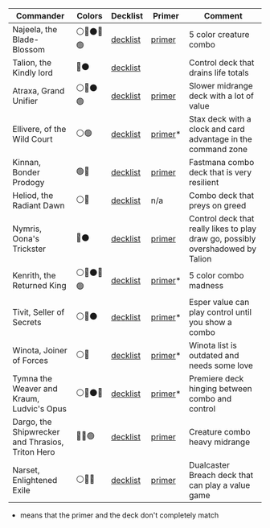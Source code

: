 | Commander | Colors  | Decklist | Primer | Comment |
|---|---|---|---|---|
| Najeela, the Blade-Blossom | ⚪🔵⚫🔴🟢 | [decklist](https://www.moxfield.com/decks/TewPrhW1ikSpGKP-UY-D6w)  | [primer](https://www.moxfield.com/decks/jT8Y9X4tlUmeNZ2AjkD1Vg/primer)  | 5 color creature combo |
| Talion, the Kindly lord | 🔵⚫ | [decklist](https://www.moxfield.com/decks/y2ZXJcylBUuoZOmxzhVTdQ) | | Control deck that drains life totals |
| Atraxa, Grand Unifier | ⚪🔵⚫🟢 | [decklist](https://www.moxfield.com/decks/mIB_PJT76kW3qkCTrt9OMA) | [primer](https://www.moxfield.com/decks/fkE6bnKA4kSrL_rE4TiwTQ/primer) | Slower midrange deck with a lot of value |
| Ellivere, of the Wild Court | ⚪🟢 | [decklist](https://www.moxfield.com/decks/Rioy9k-u-EyKmJj4mj-YUw) | [primer](https://www.moxfield.com/decks/T9MLVqc49USBFE5g3iuzmQ/primer)* | Stax deck with a clock and card advantage in the command zone |
| Kinnan, Bonder Prodogy | 🟢🔵 | [decklist](https://www.moxfield.com/decks/UspZoME5-E-S0AmrzgA-Lg) | [primer](https://www.moxfield.com/decks/OYpsy84lZU-HPrQiW9hmdQ/primer) | Fastmana combo deck that is very resilient | 
| Heliod, the Radiant Dawn | ⚪🔵 | [decklist](https://www.moxfield.com/decks/ujnltlmyvUaic0f93KEE-Q) | n/a | Combo deck that preys on greed | 
| Nymris, Oona's Trickster | 🔵⚫ | [decklist](https://www.moxfield.com/decks/Rt6UazTH-0CXlVpwgK67mA) |[primer](https://www.moxfield.com/decks/wCMILAnKwkKhh4RkszlkDw/primer) | Control deck that really likes to play draw go, possibly overshadowed by Talion |
| Kenrith, the Returned King | ⚪🔵⚫🔴🟢 | [decklist](https://www.moxfield.com/decks/hc93vW1G0EeTbrwBC_9xeQ) | [primer](https://www.moxfield.com/decks/MTRqsVYpIke3MsWaUKHtGA/primer)* | 5 color combo madness |
| Tivit, Seller of Secrets | ⚪🔵⚫ | [decklist](https://www.moxfield.com/decks/-pbXo0XfL0ak5o5SdfDnwQ) | [primer](https://www.moxfield.com/decks/Q-AmLI8lM021GiB5Ab5ulw/primer)* | Esper value can play control until you show a combo |
| Winota, Joiner of Forces | ⚪🔴 | [decklist](https://www.moxfield.com/decks/u7VFj-q_pk2lAhr3NNuh-Q) | [primer](https://moxfield.com/decks/j-0aJlxuOUm9FnKRvJcfZw/primer)* | Winota list is outdated and needs some love |
| Tymna the Weaver and Kraum, Ludvic's Opus | ⚪🔵⚫🔴 | [decklist](https://www.moxfield.com/decks/_BFURvXM-0yV4wZiRORiSQ) | [primer](https://www.moxfield.com/decks/2zSXC86KokyKs6vAS9-_sw/primer)* | Premiere deck hinging between combo and control |
| Dargo, the Shipwrecker and Thrasios, Triton Hero | 🔵🔴🟢 | [decklist](https://www.moxfield.com/decks/XvMFxBJfNkKO9ZsQFw-ZWg) | [primer](https://www.moxfield.com/decks/NbC7buwS5EqgHtXglU7f_A/primer) |  Creature combo heavy midrange |
| Narset, Enlightened Exile | ⚪🔵🔴 | [decklist](https://www.moxfield.com/decks/3RZzYFypR0aCx3lCaSF3pw) | [primer](https://www.moxfield.com/decks/Ps1-4G01C06bTuCdRrRiHg/primer) | Dualcaster Breach deck that can play a value game |

 * means that the primer and the deck don't completely match
 
